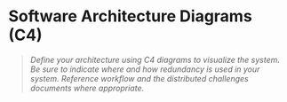 # Software Architecture Diagrams (C4)

> *Define your architecture using C4 diagrams to visualize the system. Be sure to indicate where and how redundancy is used in your system. Reference workflow and the distributed challenges documents where appropriate.*
